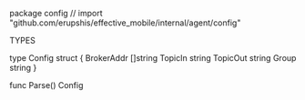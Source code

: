 package config // import "github.com/erupshis/effective_mobile/internal/agent/config"


TYPES

type Config struct {
	BrokerAddr []string
	TopicIn    string
	TopicOut   string
	Group      string
}

func Parse() Config

